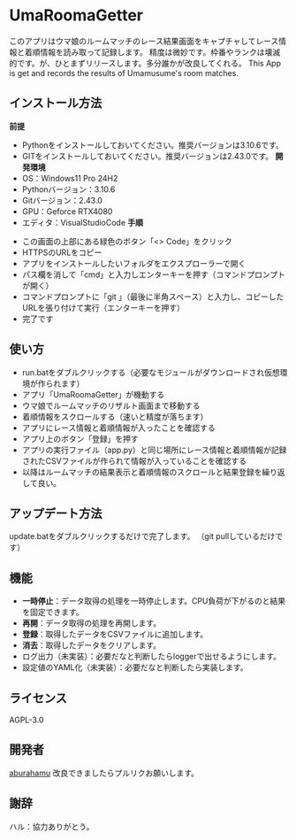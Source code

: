 # UmaRoomaGetter
このアプリはウマ娘のルームマッチのレース結果画面をキャプチャしてレース情報と着順情報を読み取って記録します。
精度は微妙です。枠番やランクは壊滅的です。が、ひとまずリリースします。多分誰かが改良してくれる。
This App is get and records the results of Umamusume's room matches.

## インストール方法
**前提**
- Pythonをインストールしておいてください。推奨バージョンは3.10.6です。
- GITをインストールしておいてください。推奨バージョンは2.43.0です。
**開発環境**
- OS：Windows11 Pro 24H2
- Pythonバージョン：3.10.6
- Gitバージョン：2.43.0
- GPU：Geforce RTX4080
- エディタ：VisualStudioCode
**手順**
* この画面の上部にある緑色のボタン「<> Code」をクリック
* HTTPSのURLをコピー
* アプリをインストールしたいフォルダをエクスプローラーで開く
* パス欄を消して「cmd」と入力しエンターキーを押す（コマンドプロンプトが開く）
* コマンドプロンプトに「git 」（最後に半角スペース）と入力し、コピーしたURLを張り付けて実行（エンターキーを押す）
* 完了です
## 使い方
* run.batをダブルクリックする（必要なモジュールがダウンロードされ仮想環境が作られます）
* アプリ「UmaRoomaGetter」が機動する
* ウマ娘でルームマッチのリザルト画面まで移動する
* 着順情報をスクロールする（速いと精度が落ちます）
* アプリにレース情報と着順情報が入ったことを確認する
* アプリ上のボタン「登録」を押す
* アプリの実行ファイル（app.py）と同じ場所にレース情報と着順情報が記録されたCSVファイルが作られて情報が入っていることを確認する
* 以降はルームマッチの結果表示と着順情報のスクロールと結果登録を繰り返して良い。
## アップデート方法
update.batをダブルクリックするだけで完了します。
（git pullしているだけです）
## 機能
- **一時停止**：データ取得の処理を一時停止します。CPU負荷が下がるのと結果を固定できます。
- **再開**：データ取得の処理を再開します。
- **登録**：取得したデータをCSVファイルに追加します。
- **消去**：取得したデータをクリアします。
- ログ出力（未実装）：必要だなと判断したらloggerで出せるようにします。
- 設定値のYAML化（未実装）：必要だなと判断したら実装します。
## ライセンス
AGPL-3.0
## 開発者
[aburahamu](https://twitter.com/aburahamu_aa)
改良できましたらプルリクお願いします。
## 謝辞
ハル：協力ありがとう。